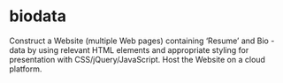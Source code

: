 # biodata
Construct a Website (multiple Web pages) containing ‘Resume’ and Bio -data by using relevant HTML elements and appropriate styling for presentation with CSS/jQuery/JavaScript. Host the Website on a cloud platform.
